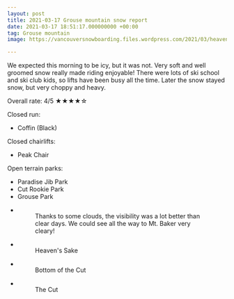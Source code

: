 ```yaml
---
layout: post
title: 2021-03-17 Grouse mountain snow report
date: 2021-03-17 18:51:17.000000000 +00:00
tag: Grouse mountain
image: https://vancouversnowboarding.files.wordpress.com/2021/03/heavens-sake.jpg

---
```

<!-- wp:paragraph -->
<p>We expected this morning to be icy, but it was not. Very soft and well groomed snow really made riding enjoyable! There were lots of ski school and ski club kids, so lifts have been busy all the time. Later the snow stayed snow, but very choppy and heavy.</p>
<!-- /wp:paragraph -->

<!-- wp:paragraph -->
<p>Overall rate: 4/5 ★★★★☆</p>
<!-- /wp:paragraph -->

<!-- wp:paragraph -->
<p>Closed run:</p>
<!-- /wp:paragraph -->

<!-- wp:list -->
<ul><li>Coffin (Black)</li></ul>
<!-- /wp:list -->

<!-- wp:paragraph -->
<p>Closed chairlifts:</p>
<!-- /wp:paragraph -->

<!-- wp:list -->
<ul><li>Peak Chair</li></ul>
<!-- /wp:list -->

<!-- wp:paragraph -->
<p>Open terrain parks:</p>
<!-- /wp:paragraph -->

<!-- wp:list -->
<ul><li>Paradise Jib Park</li><li>Cut Rookie Park</li><li>Grouse Park</li></ul>
<!-- /wp:list -->

<!-- wp:coblocks/gallery-stacked {"align":"wide","captions":true} -->
<div class="wp-block-coblocks-gallery-stacked alignwide"><ul class="coblocks-gallery has-fullwidth-images"><li class="coblocks-gallery--item"><figure class="coblocks-gallery--figure"><img src="https://vancouversnowboarding.files.wordpress.com/2021/03/pxl_20210317_155956193.jpg?w=1024" alt="" data-id="793" data-imglink="" class="wp-image-793 has-shadow-none" /><figcaption class="coblocks-gallery--caption">Thanks to some clouds, the visibility was a lot better than clear days. We could see all the way to Mt. Baker very cleary!</figcaption></figure></li><li class="coblocks-gallery--item"><figure class="coblocks-gallery--figure"><img src="https://vancouversnowboarding.files.wordpress.com/2021/03/pxl_20210317_161304276.jpg?w=1024" alt="" data-id="794" data-imglink="" class="wp-image-794 has-shadow-none" /><figcaption class="coblocks-gallery--caption">Heaven's Sake</figcaption></figure></li><li class="coblocks-gallery--item"><figure class="coblocks-gallery--figure"><img src="https://vancouversnowboarding.files.wordpress.com/2021/03/pxl_20210317_163946922.jpg?w=1024" alt="" data-id="795" data-imglink="" class="wp-image-795 has-shadow-none" /><figcaption class="coblocks-gallery--caption">Bottom of the Cut</figcaption></figure></li><li class="coblocks-gallery--item"><figure class="coblocks-gallery--figure"><img src="https://vancouversnowboarding.files.wordpress.com/2021/03/pxl_20210317_164410302.jpg?w=1024" alt="" data-id="796" data-imglink="" class="wp-image-796 has-shadow-none" /><figcaption class="coblocks-gallery--caption">The Cut</figcaption></figure></li></ul></div>
<!-- /wp:coblocks/gallery-stacked -->
